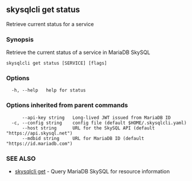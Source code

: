 ## skysqlcli get status

Retrieve current status for a service

### Synopsis

Retrieve the current status of a service in MariaDB SkySQL

```
skysqlcli get status [SERVICE] [flags]
```

### Options

```
  -h, --help   help for status
```

### Options inherited from parent commands

```
      --api-key string   Long-lived JWT issued from MariaDB ID
  -c, --config string    config file (default $HOME/.skysqlcli.yaml)
      --host string      URL for the SkySQL API (default "https://api.skysql.net")
      --mdbid string     URL for MariaDB ID (default "https://id.mariadb.com")
```

### SEE ALSO

* [skysqlcli get](skysqlcli_get.md)	 - Query MariaDB SkySQL for resource information

